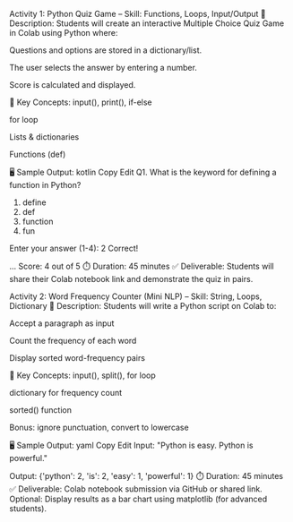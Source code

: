 Activity 1: Python Quiz Game – Skill: Functions, Loops, Input/Output
🧩 Description:
Students will create an interactive Multiple Choice Quiz Game in Colab using Python where:

Questions and options are stored in a dictionary/list.

The user selects the answer by entering a number.

Score is calculated and displayed.

🔨 Key Concepts:
input(), print(), if-else

for loop

Lists & dictionaries

Functions (def)

🖥️ Sample Output:
kotlin
Copy
Edit
Q1. What is the keyword for defining a function in Python?
1. define
2. def
3. function
4. fun

Enter your answer (1-4): 2
Correct!

... Score: 4 out of 5
⏱️ Duration: 45 minutes
✅ Deliverable:
Students will share their Colab notebook link and demonstrate the quiz in pairs.

Activity 2: Word Frequency Counter (Mini NLP) – Skill: String, Loops, Dictionary
🧩 Description:
Students will write a Python script on Colab to:

Accept a paragraph as input

Count the frequency of each word

Display sorted word-frequency pairs

🔨 Key Concepts:
input(), split(), for loop

dictionary for frequency count

sorted() function

Bonus: ignore punctuation, convert to lowercase

🖥️ Sample Output:
yaml
Copy
Edit
Input:
"Python is easy. Python is powerful."

Output:
{'python': 2, 'is': 2, 'easy': 1, 'powerful': 1}
⏱️ Duration: 45 minutes
✅ Deliverable:
Colab notebook submission via GitHub or shared link. Optional: Display results as a bar chart using matplotlib (for advanced students).

